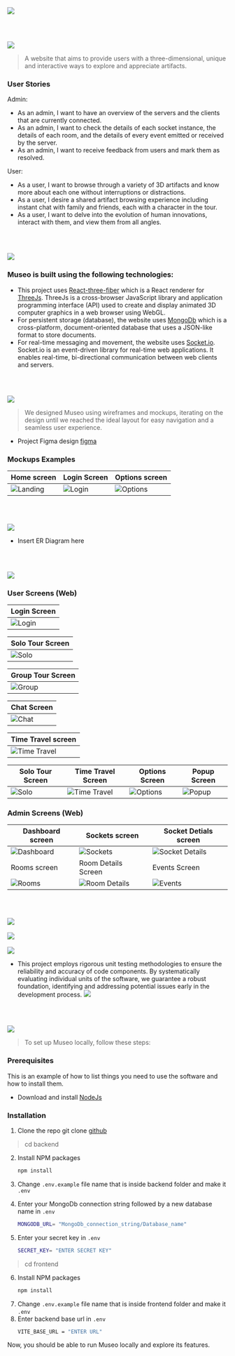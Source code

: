 <img src="./readme/title1.svg"/>

<br><br>

<!-- project philosophy -->
<img src="./readme/title2.svg"/>

> A website that aims to provide users with a three-dimensional, unique and interactive ways to explore and appreciate artifacts.

### User Stories

Admin:

- As an admin, I want to have an overview of the servers and the clients that are currently connected.
- As an admin, I want to check the details of each socket instance, the details of each room, and the details of every event emitted or received by the server.
- As an admin, I want to receive feedback from users and mark them as resolved.

User:

- As a user, I want to browse through a variety of 3D artifacts and know more about each one without interruptions or distractions.
- As a user, I desire a shared artifact browsing experience including instant chat with family and friends, each with a character in the tour.
- As a user, I want to delve into the evolution of human innovations, interact with them, and view them from all angles.

<br><br>

<!-- Tech Stacks -->
<img src="./readme/title3.svg"/>

### Museo is built using the following technologies:

- This project uses [React-three-fiber](https://docs.pmnd.rs/react-three-fiber/getting-started/introduction) which is a React renderer for [ThreeJs](https://threejs.org/docs/). ThreeJs is a cross-browser JavaScript library and application programming interface (API) used to create and display animated 3D computer graphics in a web browser using WebGL.
- For persistent storage (database), the website uses [MongoDb](https://www.mongodb.com/) which is a cross-platform, document-oriented database that uses a JSON-like format to store documents.
- For real-time messaging and movement, the website uses [Socket.io](https://socket.io/). Socket.io is an event-driven library for real-time web applications. It enables real-time, bi-directional communication between web clients and servers.

<br><br>

<!-- UI/UX -->
<img src="./readme/title4.svg"/>

> We designed Museo using wireframes and mockups, iterating on the design until we reached the ideal layout for easy navigation and a seamless user experience.

- Project Figma design [figma](https://www.figma.com/file/D1ah8vUMAvImz9FAW7y3wc/Museo?type=design&t=PzdPzF7ZU5f5jKX9-6)

### Mockups Examples

| Home screen                                        | Login Screen                                   | Options screen                                     |
| -------------------------------------------------- | ---------------------------------------------- | -------------------------------------------------- |
| ![Landing](./readme/demo/mockups/Landing-page.png) | ![Login](./readme/demo/mockups/Login-page.png) | ![Options](./readme/demo/mockups/Options-page.png) |

<br><br>

<!-- Database Design -->
<img src="./readme/title5.svg"/>

- Insert ER Diagram here

<br><br>

<!-- Implementation -->
<img src="./readme/title6.svg"/>

### User Screens (Web)

| Login Screen                                         |
| ---------------------------------------------------- |
| ![Login](./readme/demo/user-screens/Museo-login.gif) |

| Solo Tour Screen                                   |
| -------------------------------------------------- |
| ![Solo](./readme/demo/user-screens/Museo-solo.gif) |

| Group Tour Screen                                    |
| ---------------------------------------------------- |
| ![Group](./readme/demo/user-screens/Museo-group.gif) |

| Chat Screen                                        |
| -------------------------------------------------- |
| ![Chat](./readme/demo/user-screens/Museo-chat.gif) |

| Time Travel screen                                               |
| ---------------------------------------------------------------- |
| ![Time Travel](./readme/demo/user-screens/Museo-time-travel.gif) |

| Solo Tour Screen                                         | Time Travel Screen                                                     | Options Screen                                          | Popup Screen                                          |
| -------------------------------------------------------- | ---------------------------------------------------------------------- | ------------------------------------------------------- | ----------------------------------------------------- |
| ![Solo](./readme/demo/user-screens/solo-tour-static.png) | ![Time Travel](./readme/demo/user-screens/time-travel-menu-static.png) | ![Options](./readme/demo/user-screens/options-menu.png) | ![Popup](./readme/demo/user-screens/popup-static.png) |

### Admin Screens (Web)

| Dashboard screen                                        | Sockets screen                                                | Socket Detials screen                                             |
| ------------------------------------------------------- | ------------------------------------------------------------- | ----------------------------------------------------------------- |
| ![Dashboard](./readme/demo/admin-screens/Dashboard.png) | ![Sockets](./readme/demo/admin-screens/Sockets.png)           | ![Socket Details](./readme/demo/admin-screens/Socket-details.png) |
| Rooms screen                                            | Room Details Screen                                           | Events Screen                                                     |
| ![Rooms](./readme/demo/admin-screens/Rooms.png)         | ![Room Details](./readme/demo/admin-screens/Room-details.png) | ![Events](./readme/demo/admin-screens/Events.png)                 |

<br><br>

<!-- Prompt Engineering -->
<img src="./readme/title7.svg"/>
<br><br>
<!-- AWS Deployment -->
<img src="./readme/title8.svg"/>
<br><br>
<!-- Unit Testing -->
<img src="./readme/title9.svg"/>

- This project employs rigorous unit testing methodologies to ensure the reliability and accuracy of code components. By systematically evaluating individual units of the software, we guarantee a robust foundation, identifying and addressing potential issues early in the development process.
  <img src="./readme/demo/unit-tests.png">

<br><br>

<!-- How to Run -->
<img src="./readme/title10.svg"/>

> To set up Museo locally, follow these steps:

### Prerequisites

This is an example of how to list things you need to use the software and how to install them.

- Download and install [NodeJs](https://nodejs.org/en/download)

### Installation

1.  Clone the repo git clone [github](https://github.com/emadhmadyy/Museo-Magical-Journey.git)

> cd backend

2. Install NPM packages
   ```sh
   npm install
   ```
3. Change `.env.example` file name that is inside backend folder and make it `.env`
4. Enter your MongoDb connection string followed by a new database name in `.env`
   ```sh
   MONGODB_URL= "MongoDb_connection_string/Database_name"
   ```
5. Enter your secret key in `.env`

   ```sh
   SECRET_KEY= "ENTER SECRET KEY"
   ```

> cd frontend

6. Install NPM packages
   ```sh
   npm install
   ```
7. Change `.env.example` file name that is inside frontend folder and make it `.env`
8. Enter backend base url in `.env`
   ```sh
   VITE_BASE_URL = "ENTER URL"
   ```

Now, you should be able to run Museo locally and explore its features.
